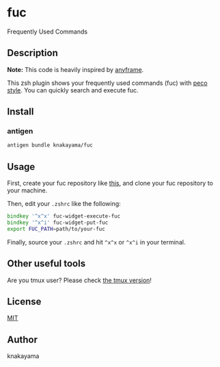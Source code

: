fuc
===

Frequently Used Commands

## Description

**Note:** This code is heavily inspired by [anyframe](https://github.com/mollifier/anyframe).

This zsh plugin shows your frequently used commands (fuc) with [peco style](https://github.com/peco/peco). You can quickly search and execute fuc.

## Install

### antigen

```bash
antigen bundle knakayama/fuc
```

## Usage

First, create your fuc repository like [this](https://github.com/knakayama/my-fuc), and clone your fuc repository to your machine.

Then, edit your `.zshrc` like the following:

```zsh
bindkey '^x^x' fuc-widget-execute-fuc
bindkey '^x^i' fuc-widget-put-fuc
export FUC_PATH=path/to/your-fuc
```

Finally, source your `.zshrc` and hit `^x^x` or `^x^i` in your terminal.

## Other useful tools

Are you tmux user? Please check [the tmux version](https://github.com/knakayama/tmux-fuc)!

## License

[MIT](https://github.com/knakayama/fuc/blob/master/LICENSE)

## Author

knakayama
